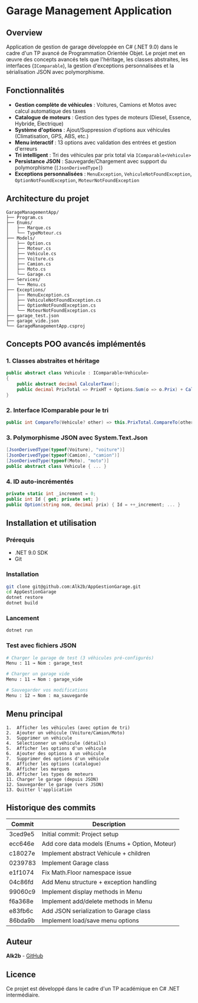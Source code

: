 # Garage Management Application

## Overview
Application de gestion de garage développée en C# (.NET 9.0) dans le cadre d'un TP avancé de Programmation Orientée Objet. Le projet met en œuvre des concepts avancés tels que l'héritage, les classes abstraites, les interfaces (`IComparable`), la gestion d'exceptions personnalisées et la sérialisation JSON avec polymorphisme.

## Fonctionnalités
- **Gestion complète de véhicules** : Voitures, Camions et Motos avec calcul automatique des taxes
- **Catalogue de moteurs** : Gestion des types de moteurs (Diesel, Essence, Hybride, Électrique)
- **Système d'options** : Ajout/Suppression d'options aux véhicules (Climatisation, GPS, ABS, etc.)
- **Menu interactif** : 13 options avec validation des entrées et gestion d'erreurs
- **Tri intelligent** : Tri des véhicules par prix total via `IComparable<Vehicule>`
- **Persistance JSON** : Sauvegarde/Chargement avec support du polymorphisme (`[JsonDerivedType]`)
- **Exceptions personnalisées** : `MenuException`, `VehiculeNotFoundException`, `OptionNotFoundException`, `MoteurNotFoundException`

## Architecture du projet
```
GarageManagementApp/
├── Program.cs
├── Enums/
│   ├── Marque.cs
│   └── TypeMoteur.cs
├── Models/
│   ├── Option.cs
│   ├── Moteur.cs
│   ├── Vehicule.cs
│   ├── Voiture.cs
│   ├── Camion.cs
│   ├── Moto.cs
│   └── Garage.cs
├── Services/
│   └── Menu.cs
├── Exceptions/
│   ├── MenuException.cs
│   ├── VehiculeNotFoundException.cs
│   ├── OptionNotFoundException.cs
│   └── MoteurNotFoundException.cs
├── garage_test.json
├── garage_vide.json
└── GarageManagementApp.csproj
```

## Concepts POO avancés implémentés

### 1. Classes abstraites et héritage
```csharp
public abstract class Vehicule : IComparable<Vehicule>
{
    public abstract decimal CalculerTaxe();
    public decimal PrixTotal => PrixHT + Options.Sum(o => o.Prix) + CalculerTaxe();
}
```

### 2. Interface IComparable pour le tri
```csharp
public int CompareTo(Vehicule? other) => this.PrixTotal.CompareTo(other.PrixTotal);
```

### 3. Polymorphisme JSON avec System.Text.Json
```csharp
[JsonDerivedType(typeof(Voiture), "voiture")]
[JsonDerivedType(typeof(Camion), "camion")]
[JsonDerivedType(typeof(Moto), "moto")]
public abstract class Vehicule { ... }
```

### 4. ID auto-incrémentés
```csharp
private static int _increment = 0;
public int Id { get; private set; }
public Option(string nom, decimal prix) { Id = ++_increment; ... }
```

## Installation et utilisation

### Prérequis
- .NET 9.0 SDK
- Git

### Installation
```bash
git clone git@github.com:Alk2b/AppGestionGarage.git
cd AppGestionGarage
dotnet restore
dotnet build
```

### Lancement
```bash
dotnet run
```

### Test avec fichiers JSON
```bash
# Charger le garage de test (3 véhicules pré-configurés)
Menu : 11 → Nom : garage_test

# Charger un garage vide
Menu : 11 → Nom : garage_vide

# Sauvegarder vos modifications
Menu : 12 → Nom : ma_sauvegarde
```

## Menu principal

```
1.  Afficher les véhicules (avec option de tri)
2.  Ajouter un véhicule (Voiture/Camion/Moto)
3.  Supprimer un véhicule
4.  Sélectionner un véhicule (détails)
5.  Afficher les options d'un véhicule
6.  Ajouter des options à un véhicule
7.  Supprimer des options d'un véhicule
8.  Afficher les options (catalogue)
9.  Afficher les marques
10. Afficher les types de moteurs
11. Charger le garage (depuis JSON)
12. Sauvegarder le garage (vers JSON)
13. Quitter l'application
```

## Historique des commits

| Commit | Description |
|--------|-------------|
| 3ced9e5 | Initial commit: Project setup |
| ecc646e | Add core data models (Enums + Option, Moteur) |
| c18027e | Implement abstract Vehicule + children |
| 0239783 | Implement Garage class |
| e1f1074 | Fix Math.Floor namespace issue |
| 04c86fd | Add Menu structure + exception handling |
| 99060c9 | Implement display methods in Menu |
| f6a368e | Implement add/delete methods in Menu |
| e83fb6c | Add JSON serialization to Garage class |
| 86bda9b | Implement load/save menu options |

## Auteur
**Alk2b** - [GitHub](https://github.com/Alk2b/AppGestionGarage)

## Licence
Ce projet est développé dans le cadre d'un TP académique en C# .NET intermédiaire.